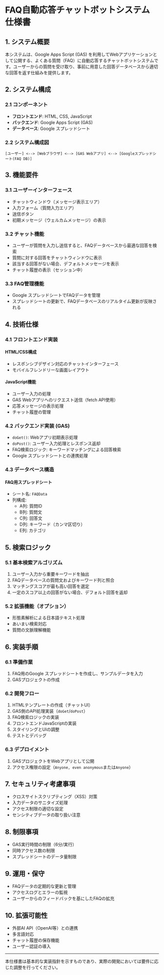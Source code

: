 # FAQ自動応答チャットボットシステム 仕様書

## 1. システム概要

本システムは、Google Apps Script (GAS) を利用してWebアプリケーションとして公開する、よくある質問（FAQ）に自動応答するチャットボットシステムです。ユーザーからの質問を受け取り、事前に用意した回答データベースから適切な回答を返す仕組みを提供します。

## 2. システム構成

### 2.1 コンポーネント

- **フロントエンド**: HTML, CSS, JavaScript
- **バックエンド**: Google Apps Script (GAS)
- **データベース**: Google スプレッドシート

### 2.2 システム構成図

```
[ユーザー] <--> [Webブラウザ] <--> [GAS Webアプリ] <--> [Googleスプレッドシート(FAQ DB)]
```

## 3. 機能要件

### 3.1 ユーザーインターフェース

- チャットウィンドウ（メッセージ表示エリア）
- 入力フォーム（質問入力エリア）
- 送信ボタン
- 初期メッセージ（ウェルカムメッセージ）の表示

### 3.2 チャット機能

- ユーザーが質問を入力し送信すると、FAQデータベースから最適な回答を検索
- 質問に対する回答をチャットウィンドウに表示
- 該当する回答がない場合、デフォルトメッセージを表示
- チャット履歴の表示（セッション中）

### 3.3 FAQ管理機能

- Google スプレッドシートでFAQデータを管理
- スプレッドシートの更新で、FAQデータベースのリアルタイム更新が反映される

## 4. 技術仕様

### 4.1 フロントエンド実装

#### HTML/CSS構成
- レスポンシブデザイン対応のチャットインターフェース
- モバイルフレンドリーな画面レイアウト

#### JavaScript機能
- ユーザー入力の処理
- GAS Webアプリへのリクエスト送信（fetch API使用）
- 応答メッセージの表示処理
- チャット履歴の管理

### 4.2 バックエンド実装 (GAS)

- `doGet()`: Webアプリ初期表示処理
- `doPost()`: ユーザー入力処理とレスポンス返却
- FAQ検索ロジック: キーワードマッチングによる回答検索
- Google スプレッドシートとの連携処理

### 4.3 データベース構造

#### FAQ用スプレッドシート
- シート名: `FAQData`
- 列構成:
  - A列: 質問ID
  - B列: 質問文
  - C列: 回答文
  - D列: キーワード（カンマ区切り）
  - E列: カテゴリ

## 5. 検索ロジック

### 5.1 基本検索アルゴリズム
1. ユーザー入力から重要キーワードを抽出
2. FAQデータベースの質問文およびキーワード列と照合
3. マッチングスコアが最も高い回答を選定
4. 一定のスコア以上の回答がない場合、デフォルト回答を返却

### 5.2 拡張機能（オプション）
- 形態素解析による日本語テキスト処理
- あいまい検索対応
- 質問の文脈理解機能

## 6. 実装手順

### 6.1 準備作業
1. FAQ用のGoogle スプレッドシートを作成し、サンプルデータを入力
2. GASプロジェクトの作成

### 6.2 開発フロー
1. HTMLテンプレートの作成（チャットUI）
2. GAS側のAPI処理実装（`doGet`/`doPost`）
3. FAQ検索ロジックの実装
4. フロントエンドJavaScriptの実装
5. スタイリングとUIの調整
6. テストとデバッグ

### 6.3 デプロイメント
1. GASプロジェクトをWebアプリとして公開
2. アクセス権限の設定（`Anyone, even anonymous`または`Anyone`）

## 7. セキュリティ考慮事項

- クロスサイトスクリプティング（XSS）対策
- 入力データのサニタイズ処理
- アクセス制限の適切な設定
- センシティブデータの取り扱い注意

## 8. 制限事項

- GAS実行時間の制限（6分/実行）
- 同時アクセス数の制限
- スプレッドシートのデータ量制限

## 9. 運用・保守

- FAQデータの定期的な更新と管理
- アクセスログとエラーの監視
- ユーザーからのフィードバックを基にしたFAQの拡充

## 10. 拡張可能性

- 外部AI API（OpenAI等）との連携
- 多言語対応
- チャット履歴の保存機能
- ユーザー認証の導入

---

本仕様書は基本的な実装指針を示すものであり、実際の開発においては要件に応じた調整を行ってください。